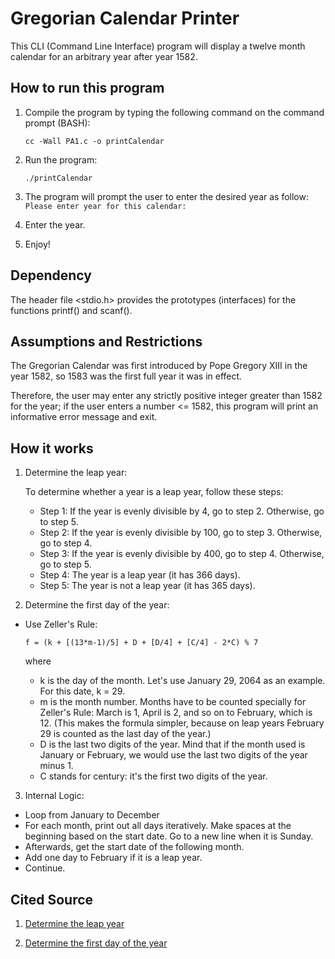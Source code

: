 # Gregorian Calendar Printer

This CLI (Command Line Interface) program will display a twelve month calendar for an arbitrary year after year 1582. 

## How to run this program
1. Compile the program by typing the following command on the command prompt (BASH): 

    `cc -Wall PA1.c -o printCalendar`

2. Run the program:

    `./printCalendar`

3. The program will prompt the user to enter the desired year as follow:
    `Please enter year for this calendar:`

4. Enter the year.
5. Enjoy!

## Dependency
The header file <stdio.h> provides the prototypes (interfaces) for the functions printf() and scanf().

## Assumptions and Restrictions
The Gregorian Calendar was first introduced by Pope Gregory XIII in the year 1582, so 1583 was the first full year it was in effect.

Therefore, the user may enter any strictly positive integer greater than 1582 for the year; if the user enters a number <= 1582, this program will print an informative error message and exit. 

## How it works
1. Determine the leap year:

    To determine whether a year is a leap year, follow these steps: 
    
    - Step 1: If the year is evenly divisible by 4, go to step 2. Otherwise, go to step 5.
    - Step 2: If the year is evenly divisible by 100, go to step 3. Otherwise, go to step 4.
    - Step 3: If the year is evenly divisible by 400, go to step 4. Otherwise, go to step 5.
    - Step 4: The year is a leap year (it has 366 days).
    - Step 5: The year is not a leap year (it has 365 days).

2. Determine the first day of the year:

- Use Zeller's Rule:

    `f = (k + [(13*m-1)/5] + D + [D/4] + [C/4] - 2*C) % 7`

    where

    - k is the day of the month. Let's use January 29, 2064 as an example. For this date, k = 29.
    - m is the month number. Months have to be counted specially for Zeller's Rule: March is 1, April is 2, and so on to February, which is 12. (This makes the formula simpler, because on leap years February 29 is counted as the last day of the year.)
    - D is the last two digits of the year. Mind that if the month used is January or February, we would use the last two digits of the year minus 1.
    - C stands for century: it's the first two digits of the year.


3. Internal Logic:
- Loop from January to December
- For each month, print out all days iteratively. Make spaces at the beginning based on the start date. Go to a new line when it is Sunday.
- Afterwards, get the start date of the following month. 
- Add one day to February if it is a leap year. 
- Continue.


## Cited Source
1. [Determine the leap year](https://support.microsoft.com/en-us/help/214019/method-to-determine-whether-a-year-is-a-leap-year)
   
2. [Determine the first day of the year](http://mathforum.org/dr.math/faq/faq.calendar.html)